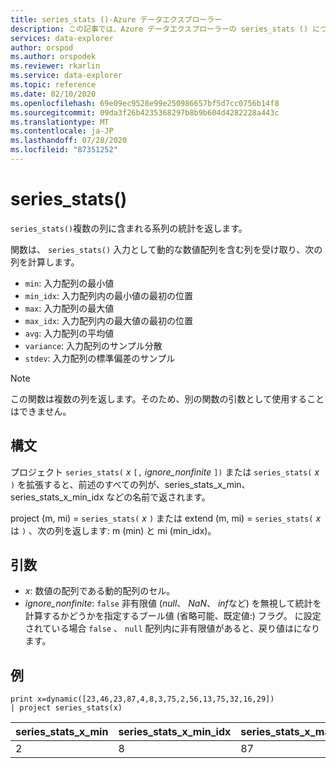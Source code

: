 ```yaml
---
title: series_stats ()-Azure データエクスプローラー
description: この記事では、Azure データエクスプローラーの series_stats () について説明します。
services: data-explorer
author: orspod
ms.author: orspodek
ms.reviewer: rkarlin
ms.service: data-explorer
ms.topic: reference
ms.date: 02/10/2020
ms.openlocfilehash: 69e09ec9528e99e250986657bf5d7cc0756b14f8
ms.sourcegitcommit: 09da3f26b4235368297b8b9b604d4282228a443c
ms.translationtype: MT
ms.contentlocale: ja-JP
ms.lasthandoff: 07/28/2020
ms.locfileid: "87351252"
---
```

# <a name="series_stats"></a>series_stats()

`series_stats()`複数の列に含まれる系列の統計を返します。  

関数は、 `series_stats()` 入力として動的な数値配列を含む列を受け取り、次の列を計算します。
* `min`: 入力配列の最小値
* `min_idx`: 入力配列内の最小値の最初の位置
* `max`: 入力配列の最大値
* `max_idx`: 入力配列内の最大値の最初の位置
* `avg`: 入力配列の平均値
* `variance`: 入力配列のサンプル分散
* `stdev`: 入力配列の標準偏差のサンプル

> [!NOTE] 
> この関数は複数の列を返します。そのため、別の関数の引数として使用することはできません。

## <a name="syntax"></a>構文

プロジェクト `series_stats(` *x* `[,` *ignore_nonfinite* `])` または `series_stats(` *x* `)` を拡張すると、前述のすべての列が、series_stats_x_min、series_stats_x_min_idx などの名前で返されます。
 
project (m, mi) = `series_stats(` *x* `)` または extend (m, mi) = `series_stats(` *x*は `)` 、次の列を返します: m (min) と mi (min_idx)。

## <a name="arguments"></a>引数

* *x*: 数値の配列である動的配列のセル。 
* *ignore_nonfinite*: `false` 非有限値 (*null*、 *NaN*、 *inf*など) を無視して統計を計算するかどうかを指定するブール値 (省略可能、既定値:) フラグ。 に設定されている場合 `false` 、 `null` 配列内に非有限値があると、戻り値はになります。

## <a name="example"></a>例

<!-- csl: https://help.kusto.windows.net:443/Samples -->
```kusto
print x=dynamic([23,46,23,87,4,8,3,75,2,56,13,75,32,16,29]) 
| project series_stats(x)

```

|series_stats_x_min|series_stats_x_min_idx|series_stats_x_max|series_stats_x_max_idx|series_stats_x_avg|series_stats_x_stdev|series_stats_x_variance|
|---|---|---|---|---|---|---|
|2|8|87|3|32.8|28.5036338535483|812.457142857143|

